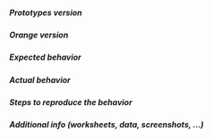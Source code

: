 <!--
This is an issue template. Please fill in the relevant details in the
sections below.
-->

##### Prototypes version


##### Orange version
<!-- From menu _Help→About→Version_ or code `Orange.version.full_version` -->


##### Expected behavior



##### Actual behavior



##### Steps to reproduce the behavior



##### Additional info (worksheets, data, screenshots, ...)



